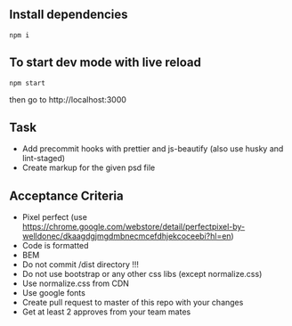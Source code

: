 ## Install dependencies
```
npm i
```

## To start dev mode with live reload
```
npm start
```

then go to http://localhost:3000



## Task
* Add precommit hooks with prettier and js-beautify (also use husky and lint-staged)
* Create markup for the given psd file

## Acceptance Criteria
* Pixel perfect (use https://chrome.google.com/webstore/detail/perfectpixel-by-welldonec/dkaagdgjmgdmbnecmcefdhjekcoceebi?hl=en)
* Code is formatted
* BEM
* Do not commit /dist directory !!!
* Do not use bootstrap or any other css libs (except normalize.css)
* Use normalize.css from CDN
* Use google fonts
* Create pull request to master of this repo with your changes
* Get at least 2 approves from your team mates
